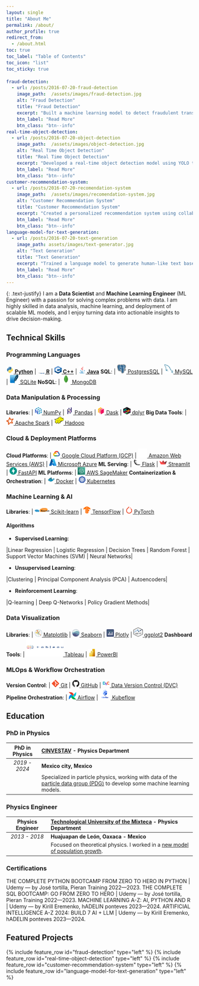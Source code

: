 ```yaml
---
layout: single
title: "About Me"
permalink: /about/
author_profile: true
redirect_from:
  - /about.html
toc: true
toc_label: "Table of Contents"
toc_icon: "list"
toc_sticky: true

fraud-detection:
  - url: /posts/2016-07-20-fraud-detection
    image_path:  /assets/images/fraud-detection.jpg
    alt: "Fraud Detection"
    title: "Fraud Detection"
    excerpt: "Built a machine learning model to detect fraudulent transactions with high accuracy, leveraging ensemble methods like Random Forest and Gradient Boosting."
    btn_label: "Read More"
    btn_class: "btn--info"
real-time-object-detection:
  - url: /posts/2016-07-20-object-detection
    image_path:  /assets/images/object-detection.jpg
    alt: "Real Time Object Detection"
    title: "Real Time Object Detection"
    excerpt: "Developed a real-time object detection model using YOLO to identify and classify objects in video streams, optimized for high-speed processing."
    btn_label: "Read More"
    btn_class: "btn--info"
customer-recommendation-system:
  - url: /posts/2016-07-20-recomendation-system
    image_path:  /assets/images/recomendation-system.jpg
    alt: "Customer Recommendation System"
    title: "Customer Recommendation System"
    excerpt: "Created a personalized recommendation system using collaborative filtering to enhance customer engagement for e-commerce."
    btn_label: "Read More"
    btn_class: "btn--info"
language-model-for-text-generation:
  - url: /posts/2016-07-20-text-generation
    image_path: assets/images/text-generator.jpg
    alt: "Text Generation"
    title: "Text Generation"
    excerpt: "Trained a language model to generate human-like text based on input prompts, showcasing advanced NLP capabilities."
    btn_label: "Read More"
    btn_class: "btn--info"
---
```

{: .text-justify}
I am a **Data Scientist** and **Machine Learning Engineer** (ML Engineer) with a passion for solving complex problems with data. I am highly skilled in data analysis, machine learning, and deployment of scalable ML models, and I enjoy turning data into actionable insights to drive decision-making.

## <i class="fa fa-cog" aria-hidden="true"></i> Technical Skills

### Programming Languages

**[<img src="/assets/images/Python.svg" alt="Python" width=20 height=20> Python](https://www.python.org)** | **[<img src="/assets/images/R.svg" alt="R" width=20 height=2> R](https://www.r-project.org)** | **[<img src="/assets/images/cpp_logo.svg" alt="c_pp" width=20 height=20> C++](https://learn.microsoft.com/en-us/cpp/)** | **[<img src="/assets/images/jAVA.svg" alt="Java" width=20 height=20> Java](https://www.java.com/)** 
**<i class="fa-solid fa-database"></i> SQL**: | [<img src="/assets/images/PostgresSQL.svg" alt="PostgresSQL" width=25 height=25> PostgresSQL](https://www.postgresql.org) | [<img src="/assets/images/MySQL.svg" alt="MySQL" width=25 height=25> MySQL](https://www.mysql.com) | [<img src="/assets/images/SQLite.svg" alt="SQLite" width=25 height=25> SQLite](https://www.sqlite.org) 
**<i class="fa fa-table" aria-hidden="true"></i> NoSQL**: | [<img src="/assets/images/MongoDB.svg" alt="MongoDB" width=25 height=25> MongoDB](http://www.mongodb.org) 


<!-- # | Cassandra | SQL Server -->

### Data Manipulation & Processing

**Libraries**: | [<img src="/assets/images/NumPy.svg" alt="NumPy" width=20 height=20> NumPy](https://numpy.org) | [<img src="/assets/images/Pandas.svg" alt="Pandas" width=20 height=20> Pandas](https://pandas.pydata.org) | [<img src="/assets/images/dask-seeklogo.svg" alt="Dask" width=20 height=20> Dask](https://www.dask.org) | [<img src="/assets/images/dbplyr.svg" alt="dplyr" width=20 height=20> dplyr](https://dplyr.tidyverse.org)
**Big Data Tools**: | [<img src="/assets/images/Apache Spark.svg" alt="Apache Spark" width=20 height=20> Apache Spark](https://spark.apache.org) | [<img src="/assets/images/Apache Hadoop.svg" alt="Apache Hadoop" width=25 height=25> Hadoop](https://hadoop.apache.org)

### Cloud & Deployment Platforms

**Cloud Platforms**: | [<img src="/assets/images/Google Cloud.svg" alt="Google Cloud Platform" width=20 height=20> Google Cloud Platform (GCP)](https://cloud.google.com) | [<img src="/assets/images/AWS.svg" alt="AWS" width=25 height=25> Amazon Web Services (AWS)](https://aws.amazon.com) | [<img src="/assets/images/Azure.svg" alt="Microsoft Azure" width=20 height=20> Microsoft Azure](https://azure.microsoft.com/) 
**ML Serving**: | [<img src="/assets/images/Flask.svg" alt="Flask" width=20 height=20> Flask](https://flask.palletsprojects.com/en/stable/)  | [<img src="/assets/images/Streamlit.svg" alt="Streamlit" width=20 height=20> Streamlit](https://streamlit.io) | [<img src="/assets/images/FastAPI.svg" alt="FastAPI" width=20 height=20> FastAPI](https://fastapi.tiangolo.com)
**ML Platforms**: | [<img src="/assets/images/SageMaker.svg" alt="AWS SageMaker" width=20 height=20> AWS SageMaker](https://aws.amazon.com/es/sagemaker/) 
**Containerization & Orchestration**: | [<img src="/assets/images/Docker.svg" alt="Docker" width=20 height=20> Docker](https://www.docker.com) | [<img src="/assets/images/Kubernetes.svg" alt="Kubernetes" width=20 height=20> Kubernetes](https://kubernetes.io)

<!-- # **ML Serving** | TensorFlow Serving
 **ML Platforms**: | Google Cloud AI-->

### Machine Learning & AI

**Libraries**: | [<img src="/assets/images/scikit-learn.svg" alt="Scikit-learn" width=40 height=20> Scikit-learn](https://scikit-learn.org/) | [<img src="/assets/images/TensorFlow.svg" alt="Tensor-Flow" width=20 height=20> TensorFlow](https://www.tensorflow.org/) | [<img src="/assets/images/PyTorch.svg" alt="PyTorch" width=20 height=20> PyTorch](https://pytorch.org/)

#### Algorithms

- **Supervised Learning**:

|Linear Regression | Logistic Regression | Decision Trees | Random Forest | Support Vector Machines (SVM) | Neural Networks|

- **Unsupervised Learning**:

|Clustering | Principal Component Analysis (PCA) | Autoencoders|

- **Reinforcement Learning**:

|Q-learning | Deep Q-Networks | Policy Gradient Methods|

### Data Visualization

**Libraries**: | [<img src="/assets/images/Matplotlib.svg" alt="Matplotlib" width=20 height=20> Matplotlib](https://matplotlib.org) | [<img src="/assets/images/Seaborn.svg" alt="Seaborn" width=20 height=20> Seaborn](https://seaborn.pydata.org) | [<img src="/assets/images/Ploty.svg" alt="Plotly" width=20 height=20> Plotly](https://plotly.com) | [<img src="/assets/images/ggplot2.svg" alt="ggplot2" width=25 height=25> ggplot2](https://ggplot2.tidyverse.org)
**Dashboard Tools**: | [<img src="/assets/images/tableau-svgrepo-com.svg" alt="Tableau" width=100 height=50> Tableau](https://www.tableau.com/) | [<img src="/assets/images/Power_BI.svg" alt="PowerBI" width=20 height=20> PowerBI](https://www.microsoft.com/en-us/power-platform/products/power-bi)

### MLOps & Workflow Orchestration

**Version Control**: | [<img src="/assets/images/Git.svg" alt="Git" width=20 height=20> Git](https://git-scm.com) | [<img src="/assets/images/GitHub.svg" alt="GitHub" width=20 height=20> GitHub](https://github.com) | [<img src="/assets/images/dvc-svgrepo-com.svg" alt="Data Version Control (DVC)" width=20 height=20> Data Version Control (DVC)](https://dvc.org)
**Pipeline Orchestration**: | [<img src="/assets/images/Apache Airflow.svg" alt="Airflow" width=20 height=20> Airflow](https://airflow.apache.org) | [<img src="/assets/images/kubeflow-seeklogo.svg" alt="Kubeflow" width=30 height=30> Kubeflow](https://www.kubeflow.org)

<!-- ## <i class="fa fa-bar-chart" aria-hidden="true"></i> Mathematical & Statistical Knowledge

- **Statistics**: Probability distributions, statistical inference, hypothesis testing, regression analysis
- **Mathematics**: Multivariate calculus, linear algebra, optimization techniques -->

## <i class="fa fa-graduation-cap" aria-hidden="true"></i> Education

### PhD in Physics

|**PhD in Physics** | [**CINVESTAV**](https://www.cinvestav.mx) - Physics Department|
|:---:|:---| 
|*2019 - 2024* | **Mexico city, Mexico**|
| |Specialized in particle physics, working with data of the [particle data group (PDG)](https://pdg.lbl.gov) to develop some machine learning models.|

### Physics Engineer

|**Physics Engineer** | [**Technological University of the Mixteca**](https://www.utm.mx) - Physics Department|
|:---:|:---| 
|*2013 - 2018* | **Huajuapan de León, Oaxaca - Mexico**|
| |Focused on theoretical physics. I worked in a [new model of population growth](http://jupiter.utm.mx/~bibliote/resultados2_se.php?rconsulta=datos&folio=13809&cadenal=Vermas&viene=0&stp=3&vp=0&tarch=1).|

### Certifications

THE COMPLETE PYTHON BOOTCAMP FROM ZERO TO HERO IN PYTHON | Udemy — by José tortilla, Pieran Training 2022—2023.
THE COMPLETE SQL BOOTCAMP: GO FROM ZERO TO HERO | Udemy — by José tortilla, Pieran Training 2022—2023.
MACHINE LEARNING A-Z: AI, PYTHON AND R | Udemy — by Kirill Eremenko, hADELIN ponteves 2023—2024.
ARTIFICIAL INTELLIGENCE A-Z 2024: BUILD 7 AI + LLM | Udemy — by Kirill Eremenko, hADELIN ponteves 2023—2024.

## <i class="fas fa-project-diagram"></i> Featured Projects

{% include feature_row id="fraud-detection" type="left" %}
{% include feature_row id="real-time-object-detection" type="left" %}
{% include feature_row id="customer-recommendation-system" type="left" %}
{% include feature_row id="language-model-for-text-generation" type="left" %}



<!-- 
### Customer Segmentation for E-commerce
Applied clustering techniques to segment customers, enhancing targeted marketing strategies. This project involved **K-means Clustering** and **Principal Component Analysis (PCA)** for dimensionality reduction.

### Time Series Forecasting for Sales Data
Implemented a forecasting model using **ARIMA** and **LSTM** networks to predict sales and optimize inventory management. -->